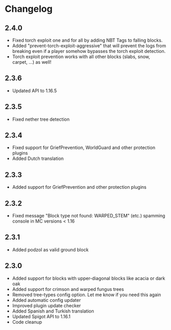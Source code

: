 # Changelog

## 2.4.0
- Fixed torch exploit one and for all by adding NBT Tags to falling blocks.
- Added "prevent-torch-exploit-aggressive" that will prevent the logs from breaking even if a player somehow bypasses the torch exploit detection.
- Torch exploit prevention works with all other blocks (slabs, snow, carpet, ...) as well!

## 2.3.6
- Updated API to 1.16.5

## 2.3.5
- Fixed nether tree detection

## 2.3.4
- Fixed support for GriefPrevention, WorldGuard and other protection plugins
- Added Dutch translation

## 2.3.3
- Added support for GriefPrevention and other protection plugins

## 2.3.2
- Fixed message "Block type not found: WARPED_STEM" (etc.) spamming console in MC versions < 1.16

## 2.3.1
- Added podzol as valid ground block

## 2.3.0
- Added support for blocks with upper-diagonal blocks like acacia or dark oak
- Added support for crimson and warped fungus trees
- Removed tree-types config option. Let me know if you need this again
- Added automatic config updater
- Improved plugin update checker
- Added Spanish and Turkish translation
- Updated Spigot API to 1.16.1
- Code cleanup